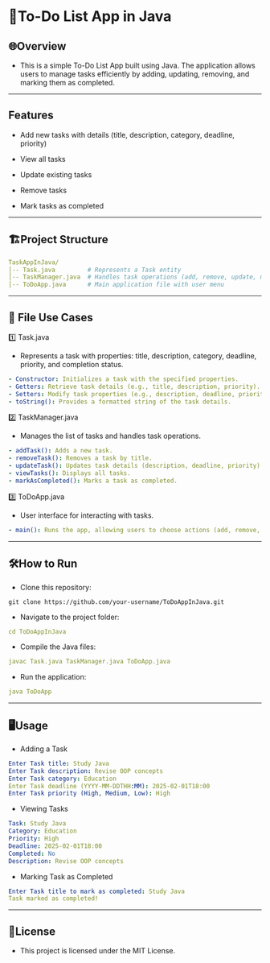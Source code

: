 # 📃To-Do List App in Java

## 🌐Overview

- This is a simple To-Do List App built using Java. The application allows users to manage tasks efficiently by adding, updating, removing, and marking them as completed.

---

## Features

- Add new tasks with details (title, description, category, deadline, priority)

- View all tasks

- Update existing tasks

- Remove tasks

- Mark tasks as completed
---
## 🏗Project Structure
```yaml
TaskAppInJava/
│-- Task.java         # Represents a Task entity
│-- TaskManager.java  # Handles task operations (add, remove, update, mark completed)
│-- ToDoApp.java      # Main application file with user menu
```
---
## 🔹 File Use Cases
1️⃣ Task.java
- Represents a task with properties: title, description, category, deadline, priority, and completion status.
```yaml
- Constructor: Initializes a task with the specified properties.
- Getters: Retrieve task details (e.g., title, description, priority).
- Setters: Modify task properties (e.g., description, deadline, priority).
- toString(): Provides a formatted string of the task details.
```

2️⃣ TaskManager.java
- Manages the list of tasks and handles task operations.
```yaml
- addTask(): Adds a new task.
- removeTask(): Removes a task by title.
- updateTask(): Updates task details (description, deadline, priority).
- viewTasks(): Displays all tasks.
- markAsCompleted(): Marks a task as completed.
```

3️⃣ ToDoApp.java
- User interface for interacting with tasks.
```yaml
- main(): Runs the app, allowing users to choose actions (add, remove, update, view, mark as completed, exit).
```
---
## 🛠How to Run

- Clone this repository:

```shell
git clone https://github.com/your-username/ToDoAppInJava.git
```

- Navigate to the project folder:

```yaml
cd ToDoAppInJava
```

- Compile the Java files:

```yaml
javac Task.java TaskManager.java ToDoApp.java
```

- Run the application:

```yaml
java ToDoApp
```
---

## 🖥Usage

- Adding a Task
```yaml
Enter Task title: Study Java
Enter Task description: Revise OOP concepts
Enter Task category: Education
Enter Task deadline (YYYY-MM-DDTHH:MM): 2025-02-01T18:00
Enter Task priority (High, Medium, Low): High
```
- Viewing Tasks
```yaml
Task: Study Java
Category: Education
Priority: High
Deadline: 2025-02-01T18:00
Completed: No
Description: Revise OOP concepts
```

- Marking Task as Completed
```yaml
Enter Task title to mark as completed: Study Java
Task marked as completed!
```
---

## 📝License

- This project is licensed under the MIT License.
